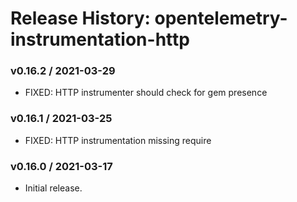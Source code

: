 # Release History: opentelemetry-instrumentation-http

### v0.16.2 / 2021-03-29

* FIXED: HTTP instrumenter should check for gem presence 

### v0.16.1 / 2021-03-25

* FIXED: HTTP instrumentation missing require 

### v0.16.0 / 2021-03-17

* Initial release.
